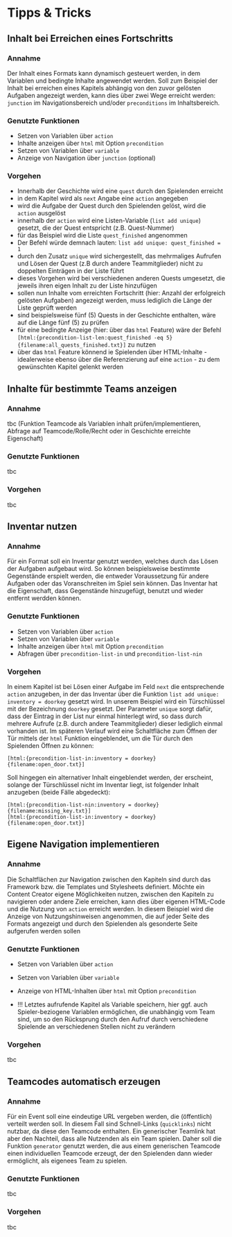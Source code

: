 # Tipps & Tricks

## Inhalt bei Erreichen eines Fortschritts

### Annahme

Der Inhalt eines Formats kann dynamisch gesteuert werden, in dem Variablen und bedingte Inhalte angewendet werden. Soll zum Beispiel der Inhalt bei erreichen eines Kapitels abhängig von den zuvor gelösten Aufgaben angezeigt werden, kann dies über zwei Wege erreicht werden: `junction` im Navigationsbereich und/oder `preconditions` im Inhaltsbereich.

### Genutzte Funktionen

- Setzen von Variablen über `action`
- Inhalte anzeigen über `html` mit Option `precondition`
- Setzen von Variablen über `variable`
- Anzeige von Navigation über `junction` (optional)

### Vorgehen

- Innerhalb der Geschichte wird eine `quest` durch den Spielenden erreicht
- in dem Kapitel wird als `next` Angabe eine `action` angegeben
- wird die Aufgabe der Quest durch den Spielenden gelöst, wird die `action` ausgelöst
- innerhalb der `action` wird eine Listen-Variable (`list add unique`) gesetzt, die der Quest entspricht (z.B. Quest-Nummer)
- für das Beispiel wird die Liste `quest_finished` angenommen
- Der Befehl würde demnach lauten: `list add unique: quest_finished = 1`
- durch den Zusatz `unique` wird sichergestellt, das mehrmaliges Aufrufen und Lösen der Quest (z.B durch andere Teammitglieder) nicht zu doppelten Einträgen in der Liste führt
- dieses Vorgehen wird bei verschiedenen anderen Quests umgesetzt, die jeweils ihren eigen Inhalt zu der Liste hinzufügen
- sollen nun Inhalte vom erreichten Fortschritt (hier: Anzahl der erfolgreich gelösten Aufgaben) angezeigt werden, muss lediglich die Länge der Liste geprüft werden
- sind beispielsweise fünf (5) Quests in der Geschichte enthalten, wäre auf die Länge fünf (5) zu prüfen
- für eine bedingte Anzeige (hier: über das `html` Feature) wäre der Befehl ```[html:{precondition-list-len:quest_finished -eq 5}{filename:all_quests_finished.txt}]``` zu nutzen
- über das `html` Feature könnend ie Spielenden über HTML-Inhalte - idealerweise ebenso über die Referenzierung auf eine `action` - zu dem gewünschten Kapitel gelenkt werden

## Inhalte für bestimmte Teams anzeigen

### Annahme 

tbc (Funktion Teamcode als Variablen inhalt prüfen/implementieren, Abfrage auf Teamcode/Rolle/Recht oder in Geschichte erreichte Eigenschaft)

### Genutzte Funktionen

tbc

### Vorgehen

tbc

## Inventar nutzen

### Annahme

Für ein Format soll ein Inventar genutzt werden, welches durch das Lösen der Aufgaben aufgebaut wird. So können beispielsweise bestimmte Gegenstände erspielt werden, die entweder Voraussetzung für andere Aufgaben oder das Voranschreiten im Spiel sein können. Das Inventar hat die Eigenschaft, dass Gegenstände hinzugefügt, benutzt und wieder entfernt werdden können.

### Genutzte Funktionen

- Setzen von Variablen über `action`
- Setzen von Variablen über `variable`
- Inhalte anzeigen über `html` mit Option `precondition`
- Abfragen über `precondition-list-in` und `precondition-list-nin`

### Vorgehen

In einem Kapitel ist bei Lösen einer Aufgabe im Feld `next` die entsprechende `action` anzugeben, in der das Inventar über die Funktion `list add unique: inventory = doorkey` gesetzt wird. In unserem Beispiel wird ein Türschlüssel mit der Bezeichnung `doorkey` gesetzt. Der Parameter `unique` sorgt dafür, dass der Eintrag in der List nur einmal hinterlegt wird, so dass durch mehrere Aufrufe (z.B. durch andere Teammitglieder) dieser lediglich einmal vorhanden ist. Im späteren Verlauf wird eine Schaltfläche zum Öffnen der Tür mittels der `html` Funktion eingeblendet, um die Tür durch den Spielenden Öffnen zu können: 

```[html:{precondition-list-in:inventory = doorkey}{filename:open_door.txt}]```

Soll hingegen ein alternativer Inhalt eingeblendet werden, der erscheint, solange der Türschlüssel nicht im Inventar liegt, ist folgender Inhalt anzugeben (beide Fälle abgedeckt): 

```
[html:{precondition-list-nin:inventory = doorkey}{filename:missing_key.txt}]
[html:{precondition-list-in:inventory = doorkey}{filename:open_door.txt}]
```

## Eigene Navigation implementieren

### Annahme

Die Schaltflächen zur Navigation zwischen den Kapiteln sind durch das Framework bzw. die Templates und Stylesheets definiert. Möchte ein Content Creator eigene Möglichkeiten nutzen, zwischen den Kapiteln zu navigieren oder andere Ziele erreichen, kann dies über eigenen HTML-Code und die Nutzung von `action` erreicht werden. In diesem Beispiel wird die Anzeige von Nutzungshinweisen angenommen, die auf jeder Seite des Formats angezeigt und durch den Spielenden als gesonderte Seite aufgerufen werden sollen

### Genutzte Funktionen

- Setzen von Variablen über `action`
- Setzen von Variablen über `variable`
- Anzeige von HTML-Inhalten über `html` mit Option `precondition`

- !!! Letztes aufrufende Kapitel als Variable speichern, hier ggf. auch Spieler-beziogene Variablen ermöglichen, die unabhängig vom Team sind, um so den Rücksprung durch den Aufruf durch verschiedene Spielende an verschiedenen Stellen nicht zu verändern

### Vorgehen

tbc

## Teamcodes automatisch erzeugen

### Annahme

Für ein Event soll eine eindeutige URL vergeben werden, die (öffentlich) verteilt werden soll. In diesem Fall sind Schnell-Links (`quicklinks`) nicht nutzbar, da diese den Teamcode enthalten. Ein generischer Teamlink hat aber den Nachteil, dass alle Nutzenden als ein Team spielen. Daher soll die Funktion `generator` genutzt werden, die aus einem generischen Teamcode einen individuellen Teamcode erzeugt, der den Spielenden dann wieder ermöglicht, als eigenees Team zu spielen.

### Genutzte Funktionen

tbc

### Vorgehen

tbc